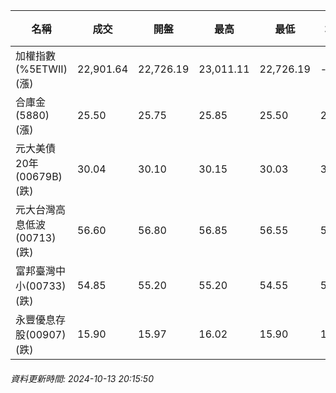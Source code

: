 | 名稱 | 成交 | 開盤 | 最高 | 最低 | 均價 | 成交金額(億) | 昨收 | 漲跌幅 | 漲跌 | 總量 | 昨量 | 振幅 |
| -------- | -------- | -------- | -------- |-------- | -------- | -------- |-------- |-------- |-------- | -------- | -------- |-------- |
|加權指數(%5ETWII) (漲)|22,901.64|22,726.19|23,011.11|22,726.19|-|3,511.56|22,659.08|1.07%|242.56|7,218,461|0|1.26%|
|合庫金(5880) (漲)|25.50|25.75|25.85|25.50|25.68|1.62|25.45|0.20%|0.05|6,322|9,570|1.38%|
|元大美債20年(00679B) (跌)|30.04|30.10|30.15|30.03|30.07|27.91|30.26|0.73%|0.22|92,808|82,031|0.40%|
|元大台灣高息低波(00713) (跌)|56.60|56.80|56.85|56.55|56.68|6.12|56.65|0.09%|0.05|10,804|9,824|0.53%|
|富邦臺灣中小(00733) (跌)|54.85|55.20|55.20|54.55|54.76|0.721|54.90|0.09%|0.05|1,316|1,106|1.18%|
|永豐優息存股(00907) (跌)|15.90|15.97|16.02|15.90|15.95|0.767|15.93|0.19%|0.03|4,809|4,544|0.75%|
###### 資料更新時間: 2024-10-13 20:15:50
